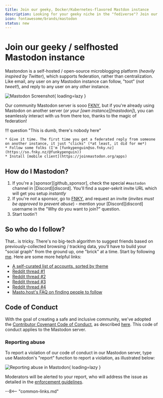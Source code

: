 ```yaml
---
title: Join our geeky, Docker/Kubernetes-flavored Mastdon instance
description: Looking for your geeky niche in the "fediverse"? Join our Mastodon instance, focussed on self-hosting, technical news, supporting full-text search!
icon: fontawesome/brands/mastodon
status: new
---
```


# Join our geeky / selfhosted Mastodon instance

Mastondon is a self-hosted / open-source microblogging platform (*heavily inspired by Twitter*), which supports federation, rather than centralization. Like email, any user on any Mastodon instance can follow, "toot" (*not tweet!*), and reply to any user on any *other* instance.

![Mastodon Screenshot](/images/mastodon.png){ loading=lazy }

Our community Mastodon server is sooo [FKNY](https://so.fnky.nz/web/directory), but if you're already using Mastodon on another server (*or your [own instance][mastodon]*), you can seamlessly interact with us from there too, thanks to the magic of federation!

!!! question "This is dumb, there's nobody here"

    * Give it time. The first time you get a federated reply from someone on another instance, it just "clicks" (*at least, it did for me*)
    * Follow some folks (I'm [funkypenguin@so.fnky.nz](https://so.fnky.nz/@funkypenguin))
    * Install [mobile client](https://joinmastodon.org/apps)

## How do I Mastodon?

1. If you're a [sponsor][github_sponsor], check the special `#mastodon` channel in [Discord][discord]. You'll find a super-sekrit invite URL which will get you setup *instantly*
2. If you're *not* a sponsor, go to [FNKY](https://so.fnky.nz), and request an invite (*invites must be approved to prevent abuse*) - mention your [Discord][discord] username in the "Why do you want to join?" question.
3. Start tootin'!

## So who do I follow?

That.. is tricky. There's no big-tech algorithm to suggest friends based on previously-collected browsing / tracking data, you'll have to build your "social graph" from the ground up, one "brick" at a time. Start by following [me](https://so.fnky.nz/@funkypenguin). Here are some more helpful links:

* [A self-curated list of accounts, sorted by theme](https://communitywiki.org/trunk)
* [Reddit thread #1](https://www.reddit.com/r/Mastodon/comments/enr4ud/who_to_follow_on_mastodon/)
* [Reddit thread #2](https://www.reddit.com/r/Mastodon/comments/p6vpvq/wanted_positive_mastodon_accounts_to_follow/)
* [Reddit thread #3](https://www.reddit.com/r/Mastodon/comments/s0ly2r/new_user_how_do_i_find_people_to_follow/)
* [Reddit thread #4](https://www.reddit.com/r/Mastodon/comments/ublg4q/is_it_possible_to_follow_accounts_from_different/)
* [Masto.host's FAQ on finding people to follow](https://masto.host/finding-people-to-follow-on-mastodon/)

## Code of Conduct

With the goal of creating a safe and inclusive community, we've adopted the [Contributor Covenant Code of Conduct](https://www.contributor-covenant.org/), as described [here](/community/code-of-conduct/). This code of conduct applies to the Mastodon server.

### Reporting abuse

To report a violation of our code of conduct in our Mastodon server, type use Mastodon's "report" function to report a violation, as illustrated below:

![Reporting abuse in Mastodon](/images/mastodon-report-user.png){ loading=lazy }

Moderators will be alerted to your report, who will address the issue as detailed in the [enforcement guidelines](/community/code-of-conduct/#enforcement-guidelines).

--8<-- "common-links.md"

